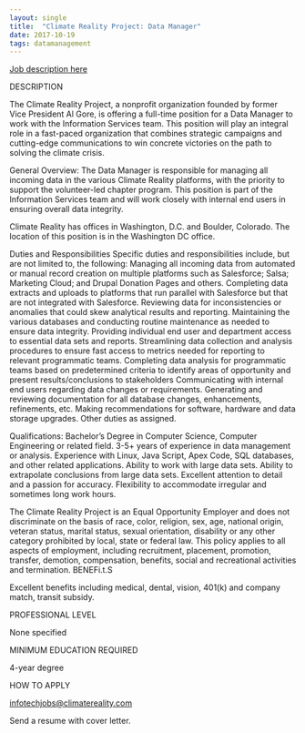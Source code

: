 ```yaml
---
layout: single
title:  "Climate Reality Project: Data Manager"
date: 2017-10-19
tags: datamanagement
---
```


[Job description here](https://www.idealist.org/en/nonprofit-job/08cccae18f7b4f6ebd5343f08d5c567c-data-manager-the-climate-reality-project-washington-dc?)

DESCRIPTION

The Climate Reality Project, a nonprofit organization founded by former Vice President Al Gore, is offering a full-time position for a Data Manager to work with the Information Services team. This position will play an integral role in a fast-paced organization that combines strategic campaigns and cutting-edge communications to win concrete victories on the path to solving the climate crisis. 

General Overview: The Data Manager is responsible for managing all incoming data in the various Climate Reality platforms, with the priority to support the volunteer-led chapter program. This position is part of the Information Services team and will work closely with internal end users in ensuring overall data integrity. 

Climate Reality has offices in Washington, D.C. and Boulder, Colorado. The location of this position is in the Washington DC office.

Duties and Responsibilities 
Specific duties and responsibilities include, but are not limited to, the following:
Managing all incoming data from automated or manual record creation on multiple platforms such as Salesforce; Salsa; Marketing Cloud; and Drupal Donation Pages and others.
Completing data extracts and uploads to platforms that run parallel with Salesforce but that are not integrated with Salesforce. 
Reviewing data for inconsistencies or anomalies that could skew analytical results and reporting.
Maintaining the various databases and conducting routine maintenance as needed to ensure data integrity.
Providing individual end user and department access to essential data sets and reports.
Streamlining data collection and analysis procedures to ensure fast access to metrics needed for reporting to relevant programmatic teams. 
Completing data analysis for programmatic teams based on predetermined criteria to identify areas of opportunity and present results/conclusions to stakeholders 
Communicating with internal end users regarding data changes or requirements.
Generating and reviewing documentation for all database changes, enhancements, refinements, etc.
Making recommendations for software, hardware and data storage upgrades.
Other duties as assigned.

Qualifications:
Bachelor’s Degree in Computer Science, Computer Engineering or related field.
3-5+ years of experience in data management or analysis.
Experience with Linux, Java Script, Apex Code, SQL databases, and other related applications.
Ability to work with large data sets.
Ability to extrapolate conclusions from large data sets.
Excellent attention to detail and a passion for accuracy.
Flexibility to accommodate irregular and sometimes long work hours.

The Climate Reality Project is an Equal Opportunity Employer and does not discriminate on the basis of race, color, religion, sex, age, national origin, veteran status, marital status, sexual orientation, disability or any other category prohibited by local, state or federal law. This policy applies to all aspects of employment, including recruitment, placement, promotion, transfer, demotion, compensation, benefits, social and recreational activities and termination.
BENEFi.t.S

Excellent benefits including medical, dental, vision, 401(k) and company match, transit subsidy.

PROFESSIONAL LEVEL

None specified

MINIMUM EDUCATION REQUIRED

4-year degree

HOW TO APPLY

infotechjobs@climatereality.com

Send a resume with cover letter.
